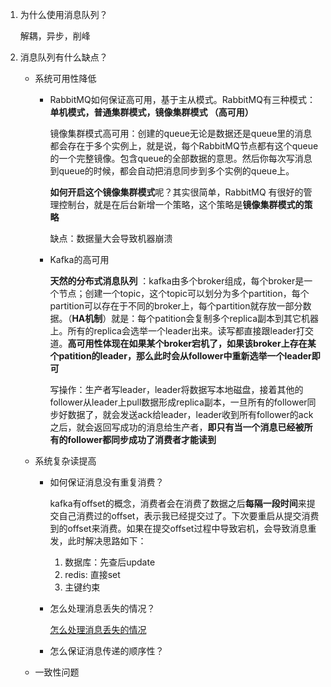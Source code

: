 1. 为什么使用消息队列？  

   解耦，异步，削峰  

2. 消息队列有什么缺点？

   * 系统可用性降低

     * RabbitMQ如何保证高可用，基于主从模式。RabbitMQ有三种模式：**单机模式，普通集群模式，镜像集群模式 （高可用）**

       镜像集群模式高可用：创建的queue无论是数据还是queue里的消息都会存在于多个实例上，就是说，每个RabbitMQ节点都有这个queue的一个完整镜像。包含queue的全部数据的意思。然后你每次写消息到queue的时候，都会自动把消息同步到多个实例的queue上。

       **如何开启这个镜像集群模式**呢？其实很简单，RabbitMQ 有很好的管理控制台，就是在后台新增一个策略，这个策略是**镜像集群模式的策略**

       缺点：数据量大会导致机器崩溃

     * Kafka的高可用

       **天然的分布式消息队列** ：kafka由多个broker组成，每个broker是一个节点；创建一个topic，这个topic可以划分为多个partition，每个partition可以存在于不同的broker上，每个partition就存放一部分数据。（**HA机制**）就是：每个patition会复制多个replica副本到其它机器上。所有的replica会选举一个leader出来。读写都直接跟leader打交道。**高可用性体现在如果某个broker宕机了，如果该broker上存在某个patition的leader，那么此时会从follower中重新选举一个leader即可**

       写操作：生产者写leader，leader将数据写本地磁盘，接着其他的follower从leader上pull数据形成replica副本，一旦所有的follower同步好数据了，就会发送ack给leader，leader收到所有follower的ack之后，就会返回写成功的消息给生产者，**即只有当一个消息已经被所有的follower都同步成功了消费者才能读到**

   * 系统复杂读提高

     * 如何保证消息没有重复消费？

       kafka有offset的概念，消费者会在消费了数据之后**每隔一段时间**来提交自己消费过的offset，表示我已经提交过了。下次要重启从提交消费到的offset来消费。如果在提交offset过程中导致宕机，会导致消息重发，此时解决思路如下：

       1. 数据库：先查后update
       2. redis: 直接set
       3. 主键约束

     * 怎么处理消息丢失的情况？

       [怎么处理消息丢失的情况](https://github.com/doocs/advanced-java/blob/master/docs/high-concurrency/how-to-ensure-the-reliable-transmission-of-messages.md)

     * 怎么保证消息传递的顺序性？

   * 一致性问题

   